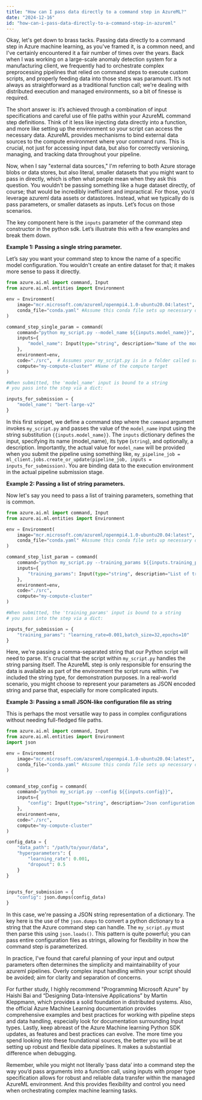 ```yaml
---
title: "How can I pass data directly to a command step in AzureML?"
date: "2024-12-16"
id: "how-can-i-pass-data-directly-to-a-command-step-in-azureml"
---
```


Okay, let's get down to brass tacks. Passing data directly to a command step in Azure machine learning, as you've framed it, is a common need, and I've certainly encountered it a fair number of times over the years. Back when I was working on a large-scale anomaly detection system for a manufacturing client, we frequently had to orchestrate complex preprocessing pipelines that relied on command steps to execute custom scripts, and properly feeding data into those steps was paramount. It’s not always as straightforward as a traditional function call; we're dealing with distributed execution and managed environments, so a bit of finesse is required.

The short answer is: it’s achieved through a combination of input specifications and careful use of file paths within your AzureML command step definitions. Think of it less like injecting data directly into a function, and more like setting up the environment so your script can access the necessary data. AzureML provides mechanisms to bind external data sources to the compute environment where your command runs. This is crucial, not just for accessing input data, but also for correctly versioning, managing, and tracking data throughout your pipeline.

Now, when I say "external data sources," I'm referring to both Azure storage blobs or data stores, but also literal, smaller datasets that you might want to pass in directly, which is often what people mean when they ask this question. You wouldn't be passing something like a huge dataset directly, of course; that would be incredibly inefficient and impractical. For those, you’d leverage azureml data assets or datastores. Instead, what we typically do is pass parameters, or smaller datasets as inputs. Let’s focus on those scenarios.

The key component here is the `inputs` parameter of the command step constructor in the python sdk. Let’s illustrate this with a few examples and break them down.

**Example 1: Passing a single string parameter.**

Let’s say you want your command step to know the name of a specific model configuration. You wouldn't create an entire dataset for that; it makes more sense to pass it directly.

```python
from azure.ai.ml import command, Input
from azure.ai.ml.entities import Environment

env = Environment(
    image="mcr.microsoft.com/azureml/openmpi4.1.0-ubuntu20.04:latest",
    conda_file="conda.yaml" #Assume this conda file sets up necessary deps
)

command_step_single_param = command(
    command="python my_script.py --model_name ${{inputs.model_name}}",
    inputs={
        "model_name": Input(type="string", description="Name of the model configuration")
    },
    environment=env,
    code="./src",  # Assumes your my_script.py is in a folder called src
    compute="my-compute-cluster" #Name of the compute target
)

#When submitted, the 'model_name' input is bound to a string
# you pass into the step via a dict:

inputs_for_submission = {
    "model_name": "bert-large-v2"
}

```

In this first snippet, we define a command step where the `command` argument invokes `my_script.py` and passes the value of the `model_name` input using the string substitution `{{inputs.model_name}}`. The `inputs` dictionary defines the input, specifying its name (model_name), its type (`string`), and optionally, a description. Importantly, the actual value for `model_name` will be provided when you submit the pipeline using something like, `my_pipeline_job = ml_client.jobs.create_or_update(pipeline_job, inputs = inputs_for_submission)`. You are binding data to the execution environment in the actual pipeline submission stage.

**Example 2: Passing a list of string parameters.**

Now let's say you need to pass a list of training parameters, something that is common.

```python
from azure.ai.ml import command, Input
from azure.ai.ml.entities import Environment

env = Environment(
    image="mcr.microsoft.com/azureml/openmpi4.1.0-ubuntu20.04:latest",
    conda_file="conda.yaml" #Assume this conda file sets up necessary deps
)

command_step_list_param = command(
    command="python my_script.py --training_params ${{inputs.training_params}}",
    inputs={
        "training_params": Input(type="string", description="List of training parameters, comma separated")
    },
    environment=env,
    code="./src",
    compute="my-compute-cluster"
)

#When submitted, the 'training_params' input is bound to a string
# you pass into the step via a dict:

inputs_for_submission = {
    "training_params": "learning_rate=0.001,batch_size=32,epochs=10"
}
```

Here, we're passing a comma-separated string that our Python script will need to parse. It's crucial that the script within `my_script.py` handles the string parsing itself. The AzureML step is only responsible for ensuring the data is available as part of the environment the script runs within. I’ve included the string type, for demonstration purposes. In a real-world scenario, you might choose to represent your parameters as JSON encoded string and parse that, especially for more complicated inputs.

**Example 3: Passing a small JSON-like configuration file as string**

This is perhaps the most versatile way to pass in complex configurations without needing full-fledged file paths.

```python
from azure.ai.ml import command, Input
from azure.ai.ml.entities import Environment
import json

env = Environment(
    image="mcr.microsoft.com/azureml/openmpi4.1.0-ubuntu20.04:latest",
    conda_file="conda.yaml" #Assume this conda file sets up necessary deps
)


command_step_config = command(
    command="python my_script.py --config ${{inputs.config}}",
    inputs={
        "config": Input(type="string", description="Json configuration string")
    },
    environment=env,
    code="./src",
    compute="my-compute-cluster"
)

config_data = {
    "data_path": "/path/to/your/data",
    "hyperparameters": {
        "learning_rate": 0.001,
        "dropout": 0.5
    }
}


inputs_for_submission = {
    "config": json.dumps(config_data)
}
```

In this case, we're passing a JSON string representation of a dictionary. The key here is the use of the `json.dumps` to convert a python dictionary to a string that the Azure command step can handle. The `my_script.py` must then parse this using `json.loads()`. This pattern is quite powerful; you can pass entire configuration files as strings, allowing for flexibility in how the command step is parameterized.

In practice, I've found that careful planning of your input and output parameters often determines the simplicity and maintainability of your azureml pipelines. Overly complex input handling within your script should be avoided; aim for clarity and separation of concerns.

For further study, I highly recommend "Programming Microsoft Azure" by Haishi Bai and “Designing Data-Intensive Applications” by Martin Kleppmann, which provides a solid foundation in distributed systems. Also, the official Azure Machine Learning documentation provides comprehensive examples and best practices for working with pipeline steps and data handling, especially look for documentation surrounding Input types. Lastly, keep abreast of the Azure Machine learning Python SDK updates, as features and best practices can evolve. The more time you spend looking into these foundational sources, the better you will be at setting up robust and flexible data pipelines. It makes a substantial difference when debugging.

Remember, while you might not literally ‘pass data’ into a command step the way you’d pass arguments into a function call, using inputs with proper type specification allows for robust and reliable data transfer within the managed AzureML environment. And this provides flexibility and control you need when orchestrating complex machine learning tasks.
